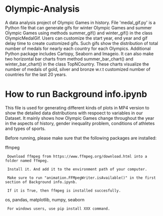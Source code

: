 # Olympic-Analysis
A data analysis project of Olympic Games in history.
File 'medal_gif.py' is a Python file that can generate gifs for winter Olympic Games and summer Olympic Games using methods summer_gif() and winter_gif() in the class OlympicMedalGif. Users can customize the start year, end year and gif delay time to create customized gifs. Such gifs show the distribution of total number of medals for nearly each country for each Olympics. Additional Python package includes Cartopy, Seaborn and Imageio. It can also make two horizontal bar charts from method summer_bar_chart() and winter_bar_chart() in the class TopNCountry. These charts visualize the number of medals of gold, silver and bronze w.r.t customized number of countries for the last 20 years. 

# How to run Background info.ipynb
This file is used for generating different kinds of plots in MP4 version to show the detailed data distributions with respoect to variables in our Dataset. It mainly shows how Olympic Games change throughout the year in the aspects of history, gender inequality problem, conditions of athletes and types of sports.

Before running, please make sure that the following packages are installed:

  ffmpeg

     Download ffmpeg from https://www.ffmpeg.org/download.html into a folder named ffmpeg. 
     
     Install it. And add it to the environment path of your computer.
     
     Make sure to run "animation.FFMpegWriter.isAvailable()" in the first section of Background info.ipynb.
     
     If it is True, then ffmpeg is installed succesfully.
  
  os, pandas, matplotlib, numpy, seaborn

     For windows users, use pip install XXX command.
 
 

